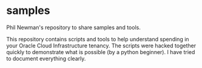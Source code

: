 # samples
Phil Newman's repository to share samples and tools.

This repository contains scripts and tools to help understand spending in your Oracle Cloud Infrastructure tenancy. The scripts were hacked together quickly to demonstrate what is possible (by a python beginner). I have tried to document everything clearly.

